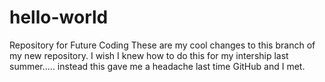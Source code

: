 # hello-world
Repository for Future Coding 
These are my cool changes to this branch of my new repository.
I wish I knew how to do this for my intership last summer..... instead this gave me a headache last time GitHub and I met.


